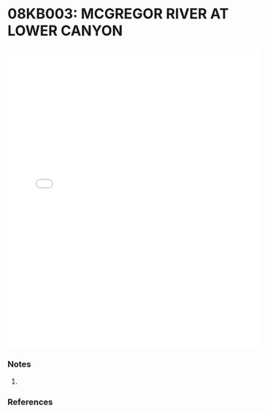 # 08KB003: MCGREGOR RIVER AT LOWER CANYON

<iframe src="/_static/stations/08KB003_fdc.html" width="100%" height="600" frameborder="0"></iframe>

### Notes
1. 

### References

